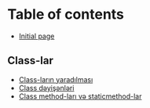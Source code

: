 # Table of contents

* [Initial page](README.md)

## Class-lar

* [Class-ların yaradılması](class-lar/class-larin-yaradilmasi.md)
* [Class dəyişənləri](class-lar/class-d-yis-nl-ri.md)
* [Class method-ları və staticmethod-lar](class-lar/class-method-lari-v-staticmethod-lar.md)

